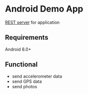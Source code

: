 # Android Demo App
[REST server](https://github.com/mapr-demos/android-demo-app-server) for application
## Requirements
Android 8.0+
## Functional
* send accelerometer data
* send GPS data
* send photos
